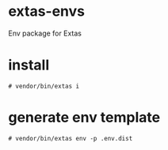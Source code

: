 # extas-envs

Env package for Extas

# install

`# vendor/bin/extas i`

# generate env template

`# vendor/bin/extas env -p .env.dist`
